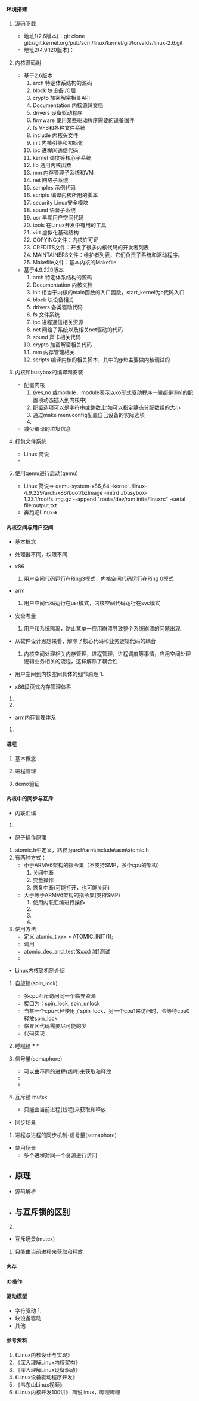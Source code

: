 #### 环境搭建
1. 源码下载
    * 地址1(2.6版本)：git clone git://git.kernel.org/pub/scm/linux/kernel/git/torvalds/linux-2.6.git
    * 地址2(4.9.120版本)：

2. 内核源码树
    * 基于2.6版本
        1. arch 特定体系结构的源码
        2. block 块设备I/O层
        3. crypto 加密解密相关API
        4. Documentation 内核源码文档
        5. drivers 设备驱动程序
        6. firmware 使用某些驱动程序需要的设备固件
        7. fs VFS和各种文件系统
        8. include 内核头文件
        9. init 内核引导和初始化
        10. ipc  进程间通信代码
        11. kernel 调度等核心子系统
        12. lib 通用内核函数
        13. mm 内存管理子系统和VM
        14. net 网络子系统
        15. samples 示例代码
        16. scripts 编译内核所用的脚本
        17. security Linux安全模块
        18. sound 语音子系统
        19. usr 早期用户空间代码
        20. tools 在Linux开发中有用的工具
        21. virt 虚拟化基础结构
        22. COPYING文件：内核许可证
        23. CREDITS文件：开发了很多内核代码的开发者列表
        24. MAINTAINERS文件：维护者列表，它们负责子系统和驱动程序。
        25. Makefile文件：基本内核的Makefile
    * 基于4.9.229版本
        1. arch 特定体系结构的源码
        2. Documentation 内核文档
        3. init 相当于内核的main函数的入口函数，start_kernel为c代码入口
        4. block 块设备相关
        5. drivers 各类驱动代码
        6. fs 文件系统
        7. ipc 进程通信相关资源
        8. net 网络子系统以及相关net驱动的代码
        9. sound 声卡相关代码
        10. crypto 加密解密相关代码
        11. mm 内存管理相关
        12. scripts 编译内核的相关脚本，其中的gdb主要做内核调试的

3. 内核和busybox的编译和安装
    * 配置内核
        1. (yes,no 或module，module表示以ko形式驱动程序一般都是3in1的配置项动态插入到内核中)
        2. 配置选项可以是字符串或整数,比如可以指定静态分配数组的大小
        3. 通过make menuconfig配置自己设备的实际选项
        4. 
    * 减少编译的垃圾信息

4. 打包文件系统
    * Linux 简说
    * 

5. 使用qemu进行启动(qemu)
    * Linux 简说=>
    qemu-system-x86_64 -kernel ./linux-4.9.229/arch/x86/boot/bzImage -initrd ./busybox-1.33.1/rootfs.img.gz --append "root=/dev/ram init=/linuxrc" -serial file:output.txt
    * 奔跑吧Linux=>


#### 内核空间与用户空间
* 基本概念
- 处理器不同，权限不同
+ x86
    1. 用户空间代码运行在Ring3模式，内核空间代码运行在Ring 0模式

+ arm 
    1. 用户空间代码运行在usr模式，内核空间代码运行在svc模式
- 安全考量

    1. 用户和系统隔离，防止某单一应用崩溃导致整个系统崩溃的问题出现
- 从软件设计思想来看，解除了核心代码和业务逻辑代码的耦合
    1. 内核空间处理相关内存管理，进程管理，进程调度等事情，应用空间处理逻辑业务相关的流程，这样解除了耦合性

- 用户空间到内核空间具体的细节原理
    1. 
    
* x86段页式内存管理体系
1. 
2. 
* arm内存管理体系
1. 

#### 进程
1. 基本概念
    
2. 进程管理

3. demo验证

#### 内核中的同步与互斥
* 内联汇编
1. 

* 原子操作原理
1. atomic.h中定义，路径为arch\arm\include\asm\atomic.h
2. 有两种方式：
    * 小于ARMV6架构的指令集（不支持SMP，多个cpu的架构）
        1. 关闭中断
        2. 变量操作
        3. 恢复中断(可能打开，也可能关闭)
    * 大于等于ARMV6架构的指令集(支持SMP)
        1. 使用内联汇编进行操作
        2. 
        3. 
        4. 
3. 使用方法
    * 定义 atomic_t xxx = ATOMIC_INIT(1);
    * 调用 
    + atomic_dec_and_test(&xxx) 减1测试
    + 

* Linux内核锁机制介绍
1. 自旋锁(spin_lock)
    * 多cpu互斥访问同一个临界资源
    * 接口为：spin_lock, spin_unlock
    * 当某一个cpu已经使用了spin_lock，另一个cpu1来访问时，会等待cpu0释放spin_lock
    * 临界区代码需要尽可能的少
    * 代码实现
        
2. 睡眠锁
    * 
    * 
3. 信号量(semaphore)
    * 可以由不同的进程(线程)来获取和释放
    * 
    * 
4. 互斥锁 mutex
    * 只能由当前进程(线程)来获取和释放

* 同步场景
1. 进程与进程的同步机制-信号量(semaphore)
+ 使用场景
    - 多个进程对同一个资源进行访问
+ 原理
    - 
+ 源码解析
+ 与互斥锁的区别
    - 
2. 

* 互斥场景(mutex)
1. 只能由当前进程来获取和释放

#### 内存
#### IO操作

#### 驱动模型
* 字符驱动
    1. 
* 块设备驱动
* 其他

#### 参考资料
1. 《Linux内核设计与实现》
2. 《深入理解Linux内核架构》
3. 《深入理解Linux设备驱动》
4. 《Linux设备驱动程序开发》
5. 《韦东山Linux视频》
6. 《Linux内核开发100讲》 简说linux，哔哩哔哩
